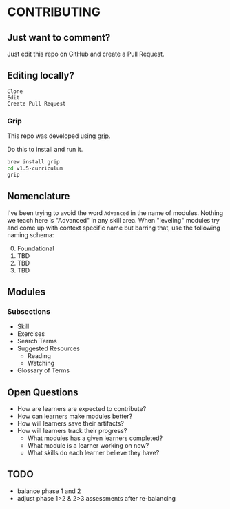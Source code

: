 # CONTRIBUTING

## Just want to comment?

Just edit this repo on GitHub and create a Pull Request.

## Editing locally?

```
Clone
Edit
Create Pull Request
```

### Grip

This repo was developed using [grip](https://github.com/joeyespo/grip).

Do this to install and run it.

```sh
brew install grip
cd v1.5-curriculum
grip
```



## Nomenclature

I've been trying to avoid the word `Advanced` in the name of modules. Nothing
we teach here is "Advanced" in any skill area. When "leveling" modules try and
come up with context specific name but barring that, use the following naming
schema:

0. Foundational
0. TBD
0. TBD
0. TBD


## Modules


### Subsections

- Skill
- Exercises
- Search Terms
- Suggested Resources
  - Reading
  - Watching
- Glossary of Terms



## Open Questions

- How are learners are expected to contribute?
- How can learners make modules better?
- How will learners save their artifacts?
- How will learners track their progress?
  - What modules has a given learners completed?
  - What module is a learner working on now?
  - What skills do each learner believe they have?




## TODO

- balance phase 1 and 2
- adjust phase 1>2 & 2>3 assessments after re-balancing
